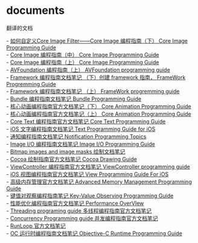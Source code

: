 # documents
翻译的文档

\- [如何自定义Core Image Filter——Core Image 编程指南（下） Core Image Programming Guide](http://www.zhaojianfei.com/archives/756)  
\- [Core Image 编程指南（中） Core Image Programming Guide](http://www.zhaojianfei.com/archives/746)  
\- [Core Image 编程指南（上） Core Image Programming Guide](http://www.zhaojianfei.com/archives/740)  
\- [AVFoundation 编程指南（上） AVFoundation programming guide](http://zhaojianfei.con/archives/730)  
\- [Framework 编程指南文档笔记 （下）创建 framework 指南， FrameWork Progremming Guide](http://www.zhaojianfei.com/archives/716)  
\- [Framework 编程指南文档笔记 （上） FrameWork progremming guide](http://www.zhaojianfei.com/archives/713)  
\- [Bundle 编程指南文档笔记 Bundle Programming Guide](http://www.zhaojianfei.com/archives/710)  
\- [核心动画编程指南官方文档笔记（下） Core Animation Programming Guide](http://www.zhaojianfei.com/archives/704)  
\- [核心动画编程指南官方文档笔记（上） Core Animation Programming Guide](http://www.zhaojianfei.com/archives/683)  
\- [Core Text 编程指南官方文档笔记 Core Text Programming Guide](http://www.zhaojianfei.com/archives/678)  
\- [iOS 文字编程指南文档笔记 Text Programming Guide for iOS](http://www.zhaojianfei.com/archives/668)  
\- [通知编程指南文档笔记 Notification Programming Topics](http://www.zhaojianfei.com/archives/664)  
\- [Image I/O 编程指南文档笔记 Image I/O Programming Guide](http://www.zhaojianfei.com/archives/662)  
\- [Bitmap images and image masks 绘制文档笔记](http://www.zhaojianfei.com/archives/658)  
\- [Cocoa 绘制指南官方文档笔记 Cocoa Drawing Guide](http://www.zhaojianfei.com/archives/650)  
\- [ViewController 编程指南官方文档笔记 ViewController programming guide](http://www.zhaojianfei.com/archives/646)  
\- [iOS 视图编程指南官方文档笔记 View Programming Guide For iOS](http://www.zhaojianfei.com/archives/641)  
\- [高级内存管理官方文档笔记 Advanced Memory Management Programming Guide](http://www.zhaojianfei.com/archives/636)  
\- [键值对观察编程指南笔记 Key-Value Observing Programming Guide](http://www.zhaojianfei.com/archives/633)  
\- [性能优化编程指南官方文档笔记 Performance OverVIew](http://www.zhaojianfei.com/archives/629)  
\- [Threading programing guide 多线程编程指南官方文档笔记](http://www.zhaojianfei.com/archives/621)  
\- [Concurrency Programming guide 并发编程指南官方文档笔记](http://www.zhaojianfei.com/archives/619)  
\- [RunLoop 官方文档笔记](http://www.zhaojianfei.com/archives/617)  
\- [OC 运行时编程指南文档笔记 Objective-C Runtime Programming Guide](http://www.zhaojianfei.com/archives/724)
